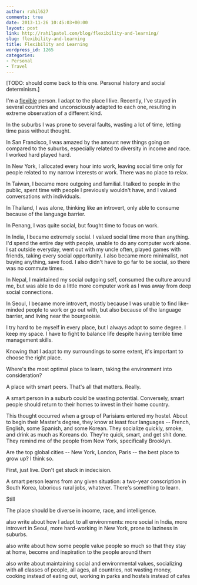 ```yaml
---
author: rahil627
comments: true
date: 2013-11-26 10:45:03+00:00
layout: post
link: http://rahilpatel.com/blog/flexibility-and-learning/
slug: flexibility-and-learning
title: Flexibility and Learning
wordpress_id: 1265
categories:
- Personal
- Travel
---
```


[TODO: should come back to this one. Personal history and social determinism.]

I'm a [flexible](http://en.wikipedia.org/wiki/Adaptation#Flexibility.2C_acclimatization.2C_learning) person. I adapt to the place I live. Recently, I've stayed in several countries and unconsciously adapted to each one, resulting in extreme observation of a different kind.

In the suburbs I was prone to several faults, wasting a lot of time, letting time pass without thought.

In San Francisco, I was amazed by the amount new things going on compared to the suburbs, especially related to diversity in income and race. I worked hard played hard.

In New York, I allocated every hour into work, leaving social time only for people related to my narrow interests or work. There was no place to relax.

In Taiwan, I became more outgoing and familial. I talked to people in the public, spent time with people I previously wouldn't have, and I valued conversations with individuals.

In Thailand, I was alone, thinking like an introvert, only able to consume because of the language barrier.

In Penang, I was quite social, but fought time to focus on work.

In India, I became extremely social. I valued social time more than anything. I'd spend the entire day with people, unable to do any computer work alone. I sat outside everyday, went out with my uncle often, played games with friends, taking every social opportunity. I also became more minimalist, not buying anything, save food. I also didn't have to go far to be social, so there was no commute times.

In Nepal, I maintained my social outgoing self, consumed the culture around me, but was able to do a little more computer work as I was away from deep social connections.

In Seoul, I became more introvert, mostly because I was unable to find like-minded people to work or go out with, but also because of the language barrier, and living near the bourgeoisie.

I try hard to be myself in every place, but I always adapt to some degree. I keep my space. I have to fight to balance life despite having terrible time management skills.

Knowing that I adapt to my surroundings to some extent, it's important to choose the right place. 

Where's the most optimal place to learn, taking the environment into consideration?

A place with smart peers. That's all that matters. Really.

A smart person in a suburb could be wasting potential. Conversely, smart people should return to their homes to invest in their home country.



This thought occurred when a group of Parisians entered my hostel. About to begin their Master's degree, they know at least four languages -- French, English, some Spanish, and some Korean. They socialize quickly, smoke, and drink as much as Koreans do. They're quick, smart, and get shit done. They remind me of the people from New York, specifically Brooklyn.

Are the top global cities -- New York, London, Paris -- the best place to grow up? I think so.

First, just live. Don't get stuck in indecision.

A smart person learns from any given situation: a two-year conscription in South Korea, laborious rural jobs, whatever. There's something to learn.

Still

The place should be diverse in income, race, and intelligence.


also write about how I adapt to all environments: more social in India, more introvert in Seoul, more hard-working in New York, prone to laziness in suburbs.

also write about how some people value people so much so that they stay at home, become and inspiration to the people around them

also write about maintaining social and environmental values, socializing with all classes of people, all ages, all countries, not wasting money, cooking instead of eating out, working in parks and hostels instead of cafes
